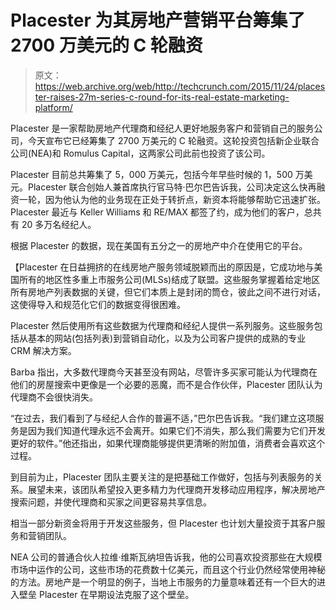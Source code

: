 # Placester 为其房地产营销平台筹集了 2700 万美元的 C 轮融资

> 原文：<https://web.archive.org/web/http://techcrunch.com/2015/11/24/placester-raises-27m-series-c-round-for-its-real-estate-marketing-platform/>

Placester 是一家帮助房地产代理商和经纪人更好地服务客户和营销自己的服务公司，今天宣布它已经筹集了 2700 万美元的 C 轮融资。这轮投资包括新企业联合公司(NEA)和 Romulus Capital，这两家公司此前也投资了该公司。

Placester 目前总共筹集了 5，000 万美元，包括今年早些时候的 1，500 万美元。Placester 联合创始人兼首席执行官马特·巴尔巴告诉我，公司决定这么快再融资一轮，因为他认为他的业务现在正处于转折点，新资本将能够帮助它迅速扩张。Placester 最近与 Keller Williams 和 RE/MAX 都签了约，成为他们的客户，总共有 20 多万名经纪人。

根据 Placester 的数据，现在美国有五分之一的房地产中介在使用它的平台。

【Placester 在日益拥挤的在线房地产服务领域脱颖而出的原因是，它成功地与美国所有的地区性多重上市服务公司(MLSs)结成了联盟。这些服务掌握着给定地区所有房地产列表数据的关键，但它们本质上是封闭的筒仓，彼此之间不进行对话，这使得导入和规范化它们的数据变得很困难。

Placester 然后使用所有这些数据为代理商和经纪人提供一系列服务。这些服务包括从基本的网站(包括列表)到营销自动化，以及为公司客户提供的成熟的专业 CRM 解决方案。

Barba 指出，大多数代理商今天甚至没有网站，尽管许多买家可能认为代理商在他们的房屋搜索中更像是一个必要的恶魔，而不是合作伙伴，Placester 团队认为代理商不会很快消失。

“在过去，我们看到了与经纪人合作的普遍不适，”巴尔巴告诉我。“我们建立这项服务是因为我们知道代理永远不会离开。如果它们不消失，那么我们需要为它们开发更好的软件。”他还指出，如果代理商能够提供更清晰的附加值，消费者会喜欢这个过程。

到目前为止，Placester 团队主要关注的是把基础工作做好，包括与列表服务的关系。展望未来，该团队希望投入更多精力为代理商开发移动应用程序，解决房地产搜索问题，并使代理商和买家之间更容易共享信息。

相当一部分新资金将用于开发这些服务，但 Placester 也计划大量投资于其客户服务和营销团队。

NEA 公司的普通合伙人拉维·维斯瓦纳坦告诉我，他的公司喜欢投资那些在大规模市场中运作的公司，这些市场的花费数十亿美元，而且这个行业仍然经常使用神秘的方法。房地产是一个明显的例子，当地上市服务的力量意味着还有一个巨大的进入壁垒 Placester 在早期设法克服了这个壁垒。
